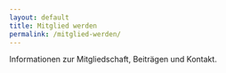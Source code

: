 ```yaml
---
layout: default
title: Mitglied werden
permalink: /mitglied-werden/
---
```


Informationen zur Mitgliedschaft, Beiträgen und Kontakt.


